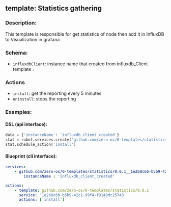 ## template: Statistics gathering 

### Description:
This template is responsible for get statistics of node then add it in InfluxDB to Visualization in grafana
### Schema:

- `influxdbClient`: instance name that created from influxdb_Client template .

### Actions
- `install`: get the reporting every 5 minutes
- `uninstall`: stops the reporting


### Examples:
#### DSL (api interface):
```python
data = {'instanceName': 'influxdb_client_created'}
stat = robot.services.create('github.com/zero-os/0-templates/statistics/0.0.1','1e2b8c6b-b5b9-42c1-99f4-f9149dc25743')
stat.schedule_action('install')
```

#### Blueprint (cli interface):
```yaml
services:
    - github.com/zero-os/0-templates/statistics/0.0.1__1e2b8c6b-b5b9-42c1-99f4-f9149dc25743:
        instanceName : 'influxdb_client_created'

actions:
    - template: github.com/zero-os/0-templates/statistics/0.0.1
      service: '1e2b8c6b-b5b9-42c1-99f4-f9149dc25743'
      actions: ['install']
```
